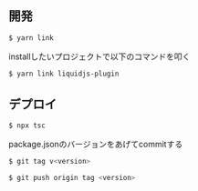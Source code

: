 
## 開発

```bash
$ yarn link
```

installしたいプロジェクトで以下のコマンドを叩く

```bash
$ yarn link liquidjs-plugin
```

## デプロイ

```bash
$ npx tsc
```

package.jsonのバージョンをあげてcommitする

```bash
$ git tag v<version>
```

```bash
$ git push origin tag <version>
```